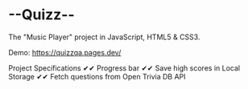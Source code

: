 # --Quizz--
The "Music Player" project in JavaScript, HTML5 & CSS3.

Demo: https://quizzqa.pages.dev/

Project Specifications
✔✔ Progress bar
✔✔ Save high scores in Local Storage 
✔✔ Fetch questions from Open Trivia DB API
